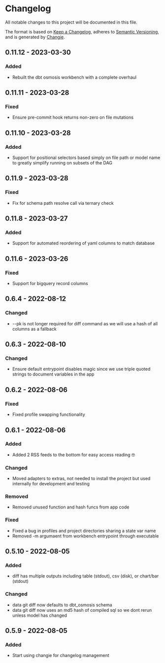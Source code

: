 # Changelog
All notable changes to this project will be documented in this file.

The format is based on [Keep a Changelog](https://keepachangelog.com/en/1.0.0/),
adheres to [Semantic Versioning](https://semver.org/spec/v2.0.0.html),
and is generated by [Changie](https://github.com/miniscruff/changie).


## 0.11.12 - 2023-03-30
### Added
* Rebuilt the dbt osmosis workbench with a complete overhaul

## 0.11.11 - 2023-03-28
### Fixed
* Ensure pre-commit hook returns non-zero on file mutations

## 0.11.10 - 2023-03-28
### Added
* Support for positional selectors based simply on file path or model name to greatly simplify running on subsets of the DAG

## 0.11.9 - 2023-03-28
### Fixed
* Fix for schema path resolve call via ternary check

## 0.11.8 - 2023-03-27
### Added
* Support for automated reordering of yaml columns to match database

## 0.11.6 - 2023-03-26
### Fixed
* Support for bigquery record columns

## 0.6.4 - 2022-08-12
### Changed
* --pk is not longer required for diff command as we will use a hash of all columns as a fallback

## 0.6.3 - 2022-08-10
### Changed
* Ensure default entrypoint disables magic since we use triple quoted strings to document variables in the app

## 0.6.2 - 2022-08-06
### Fixed
* Fixed profile swapping functionality

## 0.6.1 - 2022-08-06
### Added
* Added 2 RSS feeds to the bottom for easy access reading 🤓
### Changed
* Moved adapters to extras, not needed to install the project but used internally for development and testing
### Removed
* Removed unused function and hash funcs from app code
### Fixed
* Fixed a bug in profiles and project directories sharing a state var name
* Removed -m argumaent from workbench entrypoint through executable

## 0.5.10 - 2022-08-05
### Added
* diff has multiple outputs including table (stdout), csv (disk), or chart/bar (stdout)
### Changed
* data git diff now defaults to dbt_osmosis schema
* data git diff now uses an md5 hash of compiled sql so we dont rerun unless model has changed

## 0.5.9 - 2022-08-05
### Added
* Start using changie for changelog management

